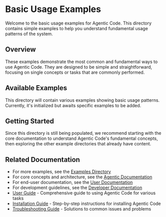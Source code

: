 # Basic Usage Examples

Welcome to the basic usage examples for Agentic Code. This directory contains simple examples to help you understand fundamental usage patterns of the system.

## Overview

These examples demonstrate the most common and fundamental ways to use Agentic Code. They are designed to be simple and straightforward, focusing on single concepts or tasks that are commonly performed.

## Available Examples

This directory will contain various examples showing basic usage patterns. Currently, it's initialized but awaits specific examples to be added.

## Getting Started

Since this directory is still being populated, we recommend starting with the core documentation to understand Agentic Code's fundamental concepts, then exploring the other example directories that already have content.

## Related Documentation

- For more examples, see the [Examples Directory](../README.md)
- For core concepts and architecture, see the [Agentic Documentation](../../agentic/README.md)
- For end-user documentation, see the [User Documentation](../../user/README.md)
- For development guidelines, see the [Developer Documentation](../../developer/README.md)
- [User Guide](../../user/user-guide.md) - Comprehensive guide to using Agentic Code for various tasks
- [Installation Guide](../../user/installation.md) - Step-by-step instructions for installing Agentic Code
- [Troubleshooting Guide](../../user/troubleshooting.md) - Solutions to common issues and problems
